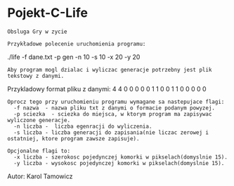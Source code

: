Pojekt-C-Life
=============
    Obsluga Gry w zycie
  
    Przykładowe polecenie uruchomienia programu:
  ./life -f dane.txt -p gen -n 10 -s 10 -x 20 -y 20
  
    Aby program mogl dzialac i wyliczac generacje potrzebny jest plik tekstowy z danymi.
  Przykladowy format pliku z danymi:
  4 4
  0 0 0 0
  0 1 1 0
  0 1 1 0
  0 0 0 0
  
    Oprocz tego przy uruchomieniu programu wymagane sa nastepujace flagi:
      -f nazwa  - nazwa pliku txt z danymi o formacie podanym powyzej.
      -p sciezka  - sciezka do miejsca, w ktorym program ma zapisywac wyliczone generacje.
      -n liczba -  liczba egenracji do wyliczenia.
      -s liczba - liczba generacji do zapisania(nie liczac zerowej i ostatniej, ktore program zawsze zapisuje).
      
    Opcjonalne flagi to:
      -x liczba - szerokosc pojedynczej komorki w pikselach(domyslnie 15).
      -y liczba - wysokosc pojedynczej komorki w pikselach(domyslnie 15).
  
  Autor:
  Karol Tamowicz
